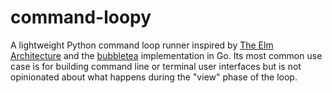 # command-loopy

A lightweight Python command loop runner inspired by [The Elm
Architecture](https://guide.elm-lang.org/architecture/) and the
[bubbletea](https://github.com/charmbracelet/bubbletea) implementation in Go.
Its most common use case is for building command line or terminal user
interfaces but is not opinionated about what happens during the "view" phase of
the loop.
